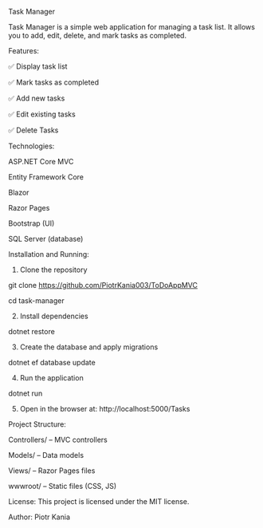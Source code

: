 
Task Manager

  Task Manager is a simple web application for managing a task list. It allows you to add, edit, delete, and mark tasks as completed.

Features:

  ✅ Display task list

  ✅ Mark tasks as completed

  ✅ Add new tasks

  ✅ Edit existing tasks

  ✅ Delete Tasks


Technologies:

  ASP.NET Core MVC

  Entity Framework Core

  Blazor

  Razor Pages

  Bootstrap (UI)

  SQL Server (database)


Installation and Running:

 1. Clone the repository

  git clone https://github.com/PiotrKania003/ToDoAppMVC

  cd task-manager


2. Install dependencies

  dotnet restore


3. Create the database and apply migrations

  dotnet ef database update


4. Run the application

  dotnet run


5. Open in the browser at: http://localhost:5000/Tasks



Project Structure:

  Controllers/ – MVC controllers

  Models/ – Data models

  Views/ – Razor Pages files

  wwwroot/ – Static files (CSS, JS)


License:
  This project is licensed under the MIT license.

Author: Piotr Kania


